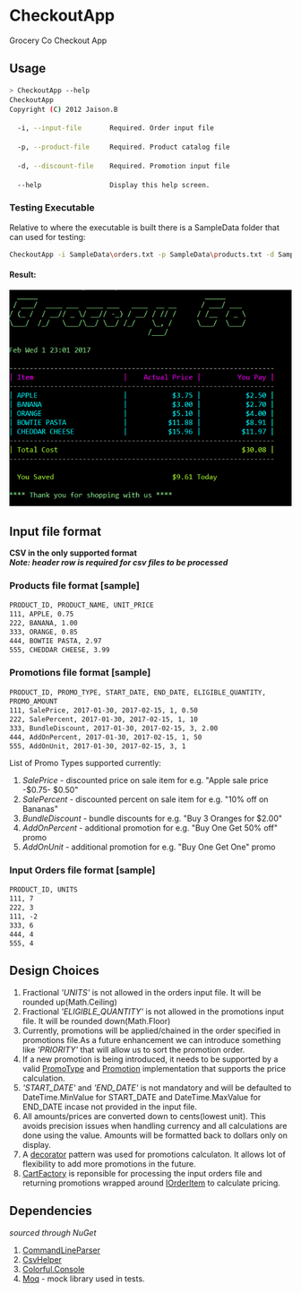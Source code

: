 # CheckoutApp
Grocery Co Checkout App

## Usage
```bash
> CheckoutApp --help
CheckoutApp
Copyright (C) 2012 Jaison.B

  -i, --input-file       Required. Order input file

  -p, --product-file     Required. Product catalog file

  -d, --discount-file    Required. Promotion input file

  --help                 Display this help screen.
```

### Testing Executable
Relative to where the executable is built there is a SampleData folder that can used for testing:
```bash
CheckoutApp -i SampleData\orders.txt -p SampleData\products.txt -d SampleData\promotions.txt
```
#### Result:
![alt text](CheckoutAppResult.png "Checkout App result")

## Input file format
__CSV in the only supported format__  
___Note: header row is required for csv files to be processed___
### Products file format [sample]
```
PRODUCT_ID, PRODUCT_NAME, UNIT_PRICE
111, APPLE, 0.75
222, BANANA, 1.00
333, ORANGE, 0.85
444, BOWTIE PASTA, 2.97
555, CHEDDAR CHEESE, 3.99
```
### Promotions file format [sample]
```
PRODUCT_ID, PROMO_TYPE, START_DATE, END_DATE, ELIGIBLE_QUANTITY, PROMO_AMOUNT
111, SalePrice, 2017-01-30, 2017-02-15, 1, 0.50
222, SalePercent, 2017-01-30, 2017-02-15, 1, 10
333, BundleDiscount, 2017-01-30, 2017-02-15, 3, 2.00
444, AddOnPercent, 2017-01-30, 2017-02-15, 1, 50
555, AddOnUnit, 2017-01-30, 2017-02-15, 3, 1
```
List of Promo Types supported currently:  
  1. *SalePrice* - discounted price on sale item for e.g. "Apple sale price -$0.75- $0.50"
  2. *SalePercent* - discounted percent on sale item for e.g. "10% off on Bananas"
  3. *BundleDiscount* - bundle discounts for e.g. "Buy 3 Oranges for $2.00"
  4. *AddOnPercent* - additional promotion for e.g. "Buy One Get 50% off" promo
  5. *AddOnUnit* - additional promotion for e.g. "Buy One Get One" promo

### Input Orders file format [sample]
```
PRODUCT_ID, UNITS
111, 7
222, 3
111, -2
333, 6
444, 4
555, 4
```
## Design Choices  
  1. Fractional *'UNITS'* is not allowed in the orders input file. It will be rounded up(Math.Ceiling)
  2. Fractional *'ELIGIBLE_QUANTITY'* is not allowed in the promotions input file. It will be rounded down(Math.Floor)
  3. Currently, promotions will be applied/chained in the order specified in promotions file.As a future enhancement we can introduce something like *'PRIORITY'* that will allow us to sort the promotion order.
  4. If a new promotion is being introduced, it needs to be supported by a valid [PromoType](https://github.com/jaison-b/CheckoutApp/blob/master/CheckoutApp/Repository/PromoType.cs) and [Promotion](https://github.com/jaison-b/CheckoutApp/blob/master/CheckoutApp/Models/Promotion.cs) implementation that supports the price calculation.
  5. *'START_DATE'* and *'END_DATE'* is not mandatory and will be defaulted to DateTime.MinValue for START_DATE and DateTime.MaxValue for END_DATE incase not provided in the input file.
  6. All amounts/prices are converted down to cents(lowest unit). This avoids precision issues when handling currency and all calculations are done using the value. Amounts will be formatted back to dollars only on display.
  7. A [decorator](https://en.wikipedia.org/wiki/Decorator_pattern) pattern was used for promotions calculaton. It allows lot of flexibility to add more promotions in the future.
  8. [CartFactory](https://github.com/jaison-b/CheckoutApp/blob/master/CheckoutApp/CartFactory.cs) is reponsible for processing the input orders file and returning promotions wrapped around [IOrderItem](https://github.com/jaison-b/CheckoutApp/blob/master/CheckoutApp/Models/IOrderItem.cs) to calculate pricing.
 
## Dependencies  
_sourced through NuGet_
  1. [CommandLineParser](https://github.com/gsscoder/commandline) 
  2. [CsvHelper](https://joshclose.github.io/CsvHelper)
  3. [Colorful.Console](https://github.com/tomakita/Colorful.Console)
  4. [Moq](https://github.com/Moq/moq4/wiki/Quickstart) - mock library used in tests.
